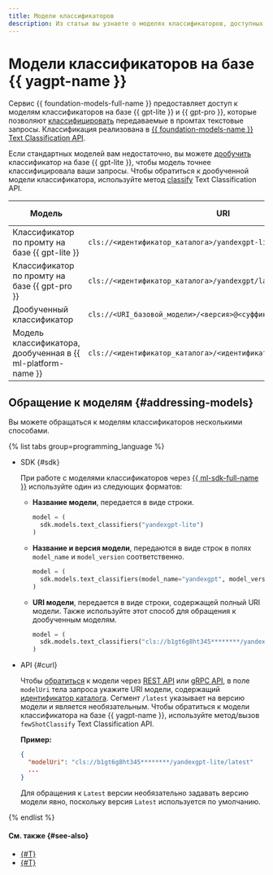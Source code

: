 ```yaml
---
title: Модели классификаторов
description: Из статьи вы узнаете о моделях классификаторов, доступных в сервисе {{ foundation-models-name }}.
---
```


# Модели классификаторов на базе {{ yagpt-name }}

Сервис {{ foundation-models-full-name }} предоставляет доступ к моделям классификаторов на базе {{ gpt-lite }} и {{ gpt-pro }}, которые позволяют [классифицировать](./index.md) передаваемые в промтах текстовые запросы. Классификация реализована в [{{ foundation-models-name }} Text Classification API](../../text-classification/api-ref/index.md).

Если стандартных моделей вам недостаточно, вы можете [дообучить](../tuning/classifier.md) классификатор на базе {{ gpt-lite }}, чтобы модель точнее классифицировала ваши запросы. Чтобы обратиться к дообученной модели классификатора, используйте метод [classify](../../text-classification/api-ref/TextClassification/classify.md) Text Classification API.

| **Модель** | **URI** | **[Режимы работы](../index.md#working-mode)** |
|---|---|---|
| Классификатор по промту на базе {{ gpt-lite }} | `cls://<идентификатор_каталога>/yandexgpt-lite/latest` | Синхронный |
| Классификатор по промту на базе {{ gpt-pro }} | `cls://<идентификатор_каталога>/yandexgpt/latest` | Синхронный |
| Дообученный классификатор | `cls://<URI_базовой_модели>/<версия>@<суффикс_дообучения>` | Синхронный |
| Модель классификатора, дообученная в {{ ml-platform-name }} | `cls://<идентификатор_каталога>/<идентификатор_дообученной_модели>` | Синхронный |

## Обращение к моделям {#addressing-models}

Вы можете обращаться к моделям классификаторов несколькими способами.

{% list tabs group=programming_language %}

- SDK {#sdk}

  При работе с моделями классификаторов через [{{ ml-sdk-full-name }}](../../sdk/index.md) используйте один из следующих форматов:

  * **Название модели**, передается в виде строки.

      ```python
      model = (
        sdk.models.text_classifiers("yandexgpt-lite")
      )
      ```

  * **Название и версия модели**, передаются в виде строк в полях `model_name` и `model_version` соответственно.

      ```python
      model = (
        sdk.models.text_classifiers(model_name="yandexgpt", model_version="latest")
      )
      ```

  * **URI модели**, передается в виде строки, содержащей полный URI модели. Также используйте этот способ для обращения к дообученным моделям.

      ```python
      model = (
        sdk.models.text_classifiers("cls://b1gt6g8ht345********/yandexgpt/latest")
      )
      ```

- API {#curl}

  Чтобы [обратиться](../../operations/classifier/readymade.md) к модели через [REST API](../../text-classification/api-ref/TextClassification/fewShotClassify.md) или [gRPC API](../../text-classification/api-ref/grpc/TextClassification/fewShotClassify.md), в поле `modelUri` тела запроса укажите URI модели, содержащий [идентификатор каталога](../../../resource-manager/operations/folder/get-id.md). Сегмент `/latest` указывает на версию модели и является необязательным. Чтобы обратиться к модели классификатора на базе {{ yagpt-name }}, используйте метод/вызов `fewShotClassify` Text Classification API.

  **Пример:**

  ```json
  {
    "modelUri": "cls://b1gt6g8ht345********/yandexgpt-lite/latest"
    ...
  }
  ```

  Для обращения к `Latest` версии необязательно задавать версию модели явно, поскольку версия `Latest` используется по умолчанию.

{% endlist %}

#### См. также {#see-also}

* [{#T}](../../operations/classifier/readymade.md)
* [{#T}](../../operations/classifier/additionally-trained.md)